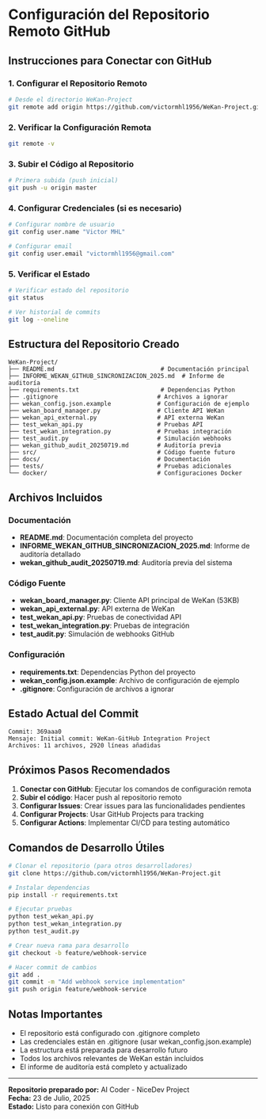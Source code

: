 # Configuración del Repositorio Remoto GitHub

## Instrucciones para Conectar con GitHub

### 1. Configurar el Repositorio Remoto

```bash
# Desde el directorio WeKan-Project
git remote add origin https://github.com/victormhl1956/WeKan-Project.git
```

### 2. Verificar la Configuración Remota

```bash
git remote -v
```

### 3. Subir el Código al Repositorio

```bash
# Primera subida (push inicial)
git push -u origin master
```

### 4. Configurar Credenciales (si es necesario)

```bash
# Configurar nombre de usuario
git config user.name "Victor MHL"

# Configurar email
git config user.email "victormhl1956@gmail.com"
```

### 5. Verificar el Estado

```bash
# Verificar estado del repositorio
git status

# Ver historial de commits
git log --oneline
```

## Estructura del Repositorio Creado

```
WeKan-Project/
├── README.md                              # Documentación principal
├── INFORME_WEKAN_GITHUB_SINCRONIZACION_2025.md  # Informe de auditoría
├── requirements.txt                       # Dependencias Python
├── .gitignore                            # Archivos a ignorar
├── wekan_config.json.example             # Configuración de ejemplo
├── wekan_board_manager.py                # Cliente API WeKan
├── wekan_api_external.py                 # API externa WeKan
├── test_wekan_api.py                     # Pruebas API
├── test_wekan_integration.py             # Pruebas integración
├── test_audit.py                         # Simulación webhooks
├── wekan_github_audit_20250719.md        # Auditoría previa
├── src/                                  # Código fuente futuro
├── docs/                                 # Documentación
├── tests/                                # Pruebas adicionales
└── docker/                               # Configuraciones Docker
```

## Archivos Incluidos

### Documentación
- **README.md**: Documentación completa del proyecto
- **INFORME_WEKAN_GITHUB_SINCRONIZACION_2025.md**: Informe de auditoría detallado
- **wekan_github_audit_20250719.md**: Auditoría previa del sistema

### Código Fuente
- **wekan_board_manager.py**: Cliente API principal de WeKan (53KB)
- **wekan_api_external.py**: API externa de WeKan
- **test_wekan_api.py**: Pruebas de conectividad API
- **test_wekan_integration.py**: Pruebas de integración
- **test_audit.py**: Simulación de webhooks GitHub

### Configuración
- **requirements.txt**: Dependencias Python del proyecto
- **wekan_config.json.example**: Archivo de configuración de ejemplo
- **.gitignore**: Configuración de archivos a ignorar

## Estado Actual del Commit

```
Commit: 369aaa0
Mensaje: Initial commit: WeKan-GitHub Integration Project
Archivos: 11 archivos, 2920 líneas añadidas
```

## Próximos Pasos Recomendados

1. **Conectar con GitHub**: Ejecutar los comandos de configuración remota
2. **Subir el código**: Hacer push al repositorio remoto
3. **Configurar Issues**: Crear issues para las funcionalidades pendientes
4. **Configurar Projects**: Usar GitHub Projects para tracking
5. **Configurar Actions**: Implementar CI/CD para testing automático

## Comandos de Desarrollo Útiles

```bash
# Clonar el repositorio (para otros desarrolladores)
git clone https://github.com/victormhl1956/WeKan-Project.git

# Instalar dependencias
pip install -r requirements.txt

# Ejecutar pruebas
python test_wekan_api.py
python test_wekan_integration.py
python test_audit.py

# Crear nueva rama para desarrollo
git checkout -b feature/webhook-service

# Hacer commit de cambios
git add .
git commit -m "Add webhook service implementation"
git push origin feature/webhook-service
```

## Notas Importantes

- El repositorio está configurado con .gitignore completo
- Las credenciales están en .gitignore (usar wekan_config.json.example)
- La estructura está preparada para desarrollo futuro
- Todos los archivos relevantes de WeKan están incluidos
- El informe de auditoría está completo y actualizado

---

**Repositorio preparado por:** AI Coder - NiceDev Project  
**Fecha:** 23 de Julio, 2025  
**Estado:** Listo para conexión con GitHub
